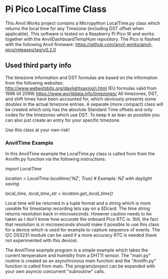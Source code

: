 # Pi Pico LocalTime Class #
This Anvil.Works project contains a Micropython LocalTime.py class which returns the local time for any Timezone (including DST offset when applicable).
This software is tested on a Raspberry Pi Pico W and works together with the AnvilDashboardTempHum repository.
The Pico is flashed with the following Anvil firmware: https://github.com/anvil-works/anvil-pico/releases/tag/v0.2.0

## Used third party info ##
The timezone information and DST formulas are based on the information from the following websites:
http://www.webexhibits.org/daylightsaving/i.html (EU formulas valid from 1996 till 2099)
https://www.worlddata.info/timezones/
All timezones, DST, and shift times have been accounted for, which obviously presents some doubles in the actual timezone entries.
A separate (more compact) class will be created which only has the absolute Standard Time offsets and only codes for the timezones which use DST.
To keep it as lean as possible you can also just create an entry for your specific timezone.

Use this class at your own risk!

### AnvilTime Example ###
In this AnvilTime example the LocalTime.py class is called from from the Anvilfn.py function via the following instructions:

_import LocalTime_

_location = LocalTime.localtime('NZ', True)  # Example: NZ with daylight saving_

_local_time, local_time_str = location.get_local_time()_

Local time will be returned in a tuple format and a string which is more useable for timestamp recording lets say on a SDcard.
The time string returns resolution back in microseconds. However caution needs to be taken as I don't know how accurate the onboard Pico RTC is.
Still, the fact that resolution is in microseconds should make it possible to use this class for a device which is used for example to capture sequence of events.
The I2C DS3231 module can be used if a more accuracy RTC is needed (have not experimented with this device).

The AnvilTime example program is a simple example which takes the current temperature and humidity from a DHT11 sensor.
The "main.py" routine is created as an asynchronous main function and the "Anvilfn.py" function is called from main.
The program/project can be expanded with your own asyncio concurrent "subroutine" calls.
